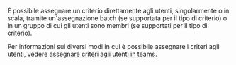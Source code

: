 È possibile assegnare un criterio direttamente agli utenti, singolarmente o in scala, tramite un'assegnazione batch (se supportata per il tipo di criterio) o in un gruppo di cui gli utenti sono membri (se supportati per il tipo di criterio). 

Per informazioni sui diversi modi in cui è possibile assegnare i criteri agli utenti, vedere [assegnare criteri agli utenti in teams](../assign-policies.md).